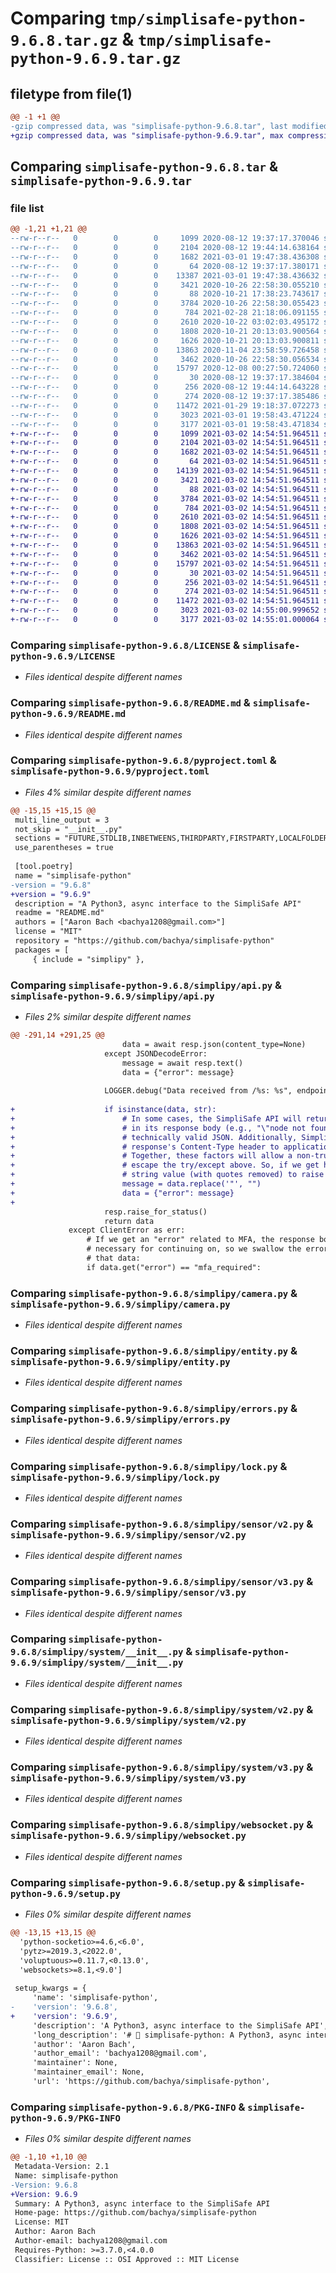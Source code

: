 # Comparing `tmp/simplisafe-python-9.6.8.tar.gz` & `tmp/simplisafe-python-9.6.9.tar.gz`

## filetype from file(1)

```diff
@@ -1 +1 @@
-gzip compressed data, was "simplisafe-python-9.6.8.tar", last modified: Mon Mar  1 19:58:43 2021, max compression
+gzip compressed data, was "simplisafe-python-9.6.9.tar", max compression
```

## Comparing `simplisafe-python-9.6.8.tar` & `simplisafe-python-9.6.9.tar`

### file list

```diff
@@ -1,21 +1,21 @@
--rw-r--r--   0        0        0     1099 2020-08-12 19:37:17.370046 simplisafe-python-9.6.8/LICENSE
--rw-r--r--   0        0        0     2104 2020-08-12 19:44:14.638164 simplisafe-python-9.6.8/README.md
--rw-r--r--   0        0        0     1682 2021-03-01 19:47:38.436308 simplisafe-python-9.6.8/pyproject.toml
--rw-r--r--   0        0        0       64 2020-08-12 19:37:17.380171 simplisafe-python-9.6.8/simplipy/__init__.py
--rw-r--r--   0        0        0    13387 2021-03-01 19:47:38.436632 simplisafe-python-9.6.8/simplipy/api.py
--rw-r--r--   0        0        0     3421 2020-10-26 22:58:30.055210 simplisafe-python-9.6.8/simplipy/camera.py
--rw-r--r--   0        0        0       88 2020-10-21 17:38:23.743617 simplisafe-python-9.6.8/simplipy/const.py
--rw-r--r--   0        0        0     3784 2020-10-26 22:58:30.055423 simplisafe-python-9.6.8/simplipy/entity.py
--rw-r--r--   0        0        0      784 2021-02-28 21:18:06.091155 simplisafe-python-9.6.8/simplipy/errors.py
--rw-r--r--   0        0        0     2610 2020-10-22 03:02:03.495172 simplisafe-python-9.6.8/simplipy/lock.py
--rw-r--r--   0        0        0     1808 2020-10-21 20:13:03.900564 simplisafe-python-9.6.8/simplipy/sensor/v2.py
--rw-r--r--   0        0        0     1626 2020-10-21 20:13:03.900811 simplisafe-python-9.6.8/simplipy/sensor/v3.py
--rw-r--r--   0        0        0    13863 2020-11-04 23:58:59.726458 simplisafe-python-9.6.8/simplipy/system/__init__.py
--rw-r--r--   0        0        0     3462 2020-10-26 22:58:30.056534 simplisafe-python-9.6.8/simplipy/system/v2.py
--rw-r--r--   0        0        0    15797 2020-12-08 00:27:50.724060 simplisafe-python-9.6.8/simplipy/system/v3.py
--rw-r--r--   0        0        0       30 2020-08-12 19:37:17.384604 simplisafe-python-9.6.8/simplipy/util/__init__.py
--rw-r--r--   0        0        0      256 2020-08-12 19:44:14.643228 simplisafe-python-9.6.8/simplipy/util/dt.py
--rw-r--r--   0        0        0      274 2020-08-12 19:37:17.385486 simplisafe-python-9.6.8/simplipy/util/string.py
--rw-r--r--   0        0        0    11472 2021-01-29 19:18:37.072273 simplisafe-python-9.6.8/simplipy/websocket.py
--rw-r--r--   0        0        0     3023 2021-03-01 19:58:43.471224 simplisafe-python-9.6.8/setup.py
--rw-r--r--   0        0        0     3177 2021-03-01 19:58:43.471834 simplisafe-python-9.6.8/PKG-INFO
+-rw-r--r--   0        0        0     1099 2021-03-02 14:54:51.964511 simplisafe-python-9.6.9/LICENSE
+-rw-r--r--   0        0        0     2104 2021-03-02 14:54:51.964511 simplisafe-python-9.6.9/README.md
+-rw-r--r--   0        0        0     1682 2021-03-02 14:54:51.964511 simplisafe-python-9.6.9/pyproject.toml
+-rw-r--r--   0        0        0       64 2021-03-02 14:54:51.964511 simplisafe-python-9.6.9/simplipy/__init__.py
+-rw-r--r--   0        0        0    14139 2021-03-02 14:54:51.964511 simplisafe-python-9.6.9/simplipy/api.py
+-rw-r--r--   0        0        0     3421 2021-03-02 14:54:51.964511 simplisafe-python-9.6.9/simplipy/camera.py
+-rw-r--r--   0        0        0       88 2021-03-02 14:54:51.964511 simplisafe-python-9.6.9/simplipy/const.py
+-rw-r--r--   0        0        0     3784 2021-03-02 14:54:51.964511 simplisafe-python-9.6.9/simplipy/entity.py
+-rw-r--r--   0        0        0      784 2021-03-02 14:54:51.964511 simplisafe-python-9.6.9/simplipy/errors.py
+-rw-r--r--   0        0        0     2610 2021-03-02 14:54:51.964511 simplisafe-python-9.6.9/simplipy/lock.py
+-rw-r--r--   0        0        0     1808 2021-03-02 14:54:51.964511 simplisafe-python-9.6.9/simplipy/sensor/v2.py
+-rw-r--r--   0        0        0     1626 2021-03-02 14:54:51.964511 simplisafe-python-9.6.9/simplipy/sensor/v3.py
+-rw-r--r--   0        0        0    13863 2021-03-02 14:54:51.964511 simplisafe-python-9.6.9/simplipy/system/__init__.py
+-rw-r--r--   0        0        0     3462 2021-03-02 14:54:51.964511 simplisafe-python-9.6.9/simplipy/system/v2.py
+-rw-r--r--   0        0        0    15797 2021-03-02 14:54:51.964511 simplisafe-python-9.6.9/simplipy/system/v3.py
+-rw-r--r--   0        0        0       30 2021-03-02 14:54:51.964511 simplisafe-python-9.6.9/simplipy/util/__init__.py
+-rw-r--r--   0        0        0      256 2021-03-02 14:54:51.964511 simplisafe-python-9.6.9/simplipy/util/dt.py
+-rw-r--r--   0        0        0      274 2021-03-02 14:54:51.964511 simplisafe-python-9.6.9/simplipy/util/string.py
+-rw-r--r--   0        0        0    11472 2021-03-02 14:54:51.964511 simplisafe-python-9.6.9/simplipy/websocket.py
+-rw-r--r--   0        0        0     3023 2021-03-02 14:55:00.999652 simplisafe-python-9.6.9/setup.py
+-rw-r--r--   0        0        0     3177 2021-03-02 14:55:01.000064 simplisafe-python-9.6.9/PKG-INFO
```

### Comparing `simplisafe-python-9.6.8/LICENSE` & `simplisafe-python-9.6.9/LICENSE`

 * *Files identical despite different names*

### Comparing `simplisafe-python-9.6.8/README.md` & `simplisafe-python-9.6.9/README.md`

 * *Files identical despite different names*

### Comparing `simplisafe-python-9.6.8/pyproject.toml` & `simplisafe-python-9.6.9/pyproject.toml`

 * *Files 4% similar despite different names*

```diff
@@ -15,15 +15,15 @@
 multi_line_output = 3
 not_skip = "__init__.py"
 sections = "FUTURE,STDLIB,INBETWEENS,THIRDPARTY,FIRSTPARTY,LOCALFOLDER"
 use_parentheses = true
 
 [tool.poetry]
 name = "simplisafe-python"
-version = "9.6.8"
+version = "9.6.9"
 description = "A Python3, async interface to the SimpliSafe API"
 readme = "README.md"
 authors = ["Aaron Bach <bachya1208@gmail.com>"]
 license = "MIT"
 repository = "https://github.com/bachya/simplisafe-python"
 packages = [
     { include = "simplipy" },
```

### Comparing `simplisafe-python-9.6.8/simplipy/api.py` & `simplisafe-python-9.6.9/simplipy/api.py`

 * *Files 2% similar despite different names*

```diff
@@ -291,14 +291,25 @@
                         data = await resp.json(content_type=None)
                     except JSONDecodeError:
                         message = await resp.text()
                         data = {"error": message}
 
                     LOGGER.debug("Data received from /%s: %s", endpoint, data)
 
+                    if isinstance(data, str):
+                        # In some cases, the SimpliSafe API will return a quoted string
+                        # in its response body (e.g., "\"node not found\""), which is
+                        # technically valid JSON. Additionally, SimpliSafe sets that
+                        # response's Content-Type header to application/json (#smh).
+                        # Together, these factors will allow a non-true-JSON  payload to
+                        # escape the try/except above. So, if we get here, we use the
+                        # string value (with quotes removed) to raise an error:
+                        message = data.replace('"', "")
+                        data = {"error": message}
+
                     resp.raise_for_status()
                     return data
             except ClientError as err:
                 # If we get an "error" related to MFA, the response body data is
                 # necessary for continuing on, so we swallow the error and return
                 # that data:
                 if data.get("error") == "mfa_required":
```

### Comparing `simplisafe-python-9.6.8/simplipy/camera.py` & `simplisafe-python-9.6.9/simplipy/camera.py`

 * *Files identical despite different names*

### Comparing `simplisafe-python-9.6.8/simplipy/entity.py` & `simplisafe-python-9.6.9/simplipy/entity.py`

 * *Files identical despite different names*

### Comparing `simplisafe-python-9.6.8/simplipy/errors.py` & `simplisafe-python-9.6.9/simplipy/errors.py`

 * *Files identical despite different names*

### Comparing `simplisafe-python-9.6.8/simplipy/lock.py` & `simplisafe-python-9.6.9/simplipy/lock.py`

 * *Files identical despite different names*

### Comparing `simplisafe-python-9.6.8/simplipy/sensor/v2.py` & `simplisafe-python-9.6.9/simplipy/sensor/v2.py`

 * *Files identical despite different names*

### Comparing `simplisafe-python-9.6.8/simplipy/sensor/v3.py` & `simplisafe-python-9.6.9/simplipy/sensor/v3.py`

 * *Files identical despite different names*

### Comparing `simplisafe-python-9.6.8/simplipy/system/__init__.py` & `simplisafe-python-9.6.9/simplipy/system/__init__.py`

 * *Files identical despite different names*

### Comparing `simplisafe-python-9.6.8/simplipy/system/v2.py` & `simplisafe-python-9.6.9/simplipy/system/v2.py`

 * *Files identical despite different names*

### Comparing `simplisafe-python-9.6.8/simplipy/system/v3.py` & `simplisafe-python-9.6.9/simplipy/system/v3.py`

 * *Files identical despite different names*

### Comparing `simplisafe-python-9.6.8/simplipy/websocket.py` & `simplisafe-python-9.6.9/simplipy/websocket.py`

 * *Files identical despite different names*

### Comparing `simplisafe-python-9.6.8/setup.py` & `simplisafe-python-9.6.9/setup.py`

 * *Files 0% similar despite different names*

```diff
@@ -13,15 +13,15 @@
  'python-socketio>=4.6,<6.0',
  'pytz>=2019.3,<2022.0',
  'voluptuous>=0.11.7,<0.13.0',
  'websockets>=8.1,<9.0']
 
 setup_kwargs = {
     'name': 'simplisafe-python',
-    'version': '9.6.8',
+    'version': '9.6.9',
     'description': 'A Python3, async interface to the SimpliSafe API',
     'long_description': '# 🚨 simplisafe-python: A Python3, async interface to the SimpliSafe™ API\n\n[![CI](https://github.com/bachya/simplisafe-python/workflows/CI/badge.svg)](https://github.com/bachya/simplisafe-python/actions)\n[![PyPi](https://img.shields.io/pypi/v/simplisafe-python.svg)](https://pypi.python.org/pypi/simplisafe-python)\n[![Version](https://img.shields.io/pypi/pyversions/simplisafe-python.svg)](https://pypi.python.org/pypi/simplisafe-python)\n[![License](https://img.shields.io/pypi/l/simplisafe-python.svg)](https://github.com/bachya/simplisafe-python/blob/master/LICENSE)\n[![Code Coverage](https://codecov.io/gh/bachya/simplisafe-python/branch/master/graph/badge.svg)](https://codecov.io/gh/bachya/simplisafe-python)\n[![Maintainability](https://api.codeclimate.com/v1/badges/f46d8b1dcfde6a2f683d/maintainability)](https://codeclimate.com/github/bachya/simplisafe-python/maintainability)\n[![Say Thanks](https://img.shields.io/badge/SayThanks-!-1EAEDB.svg)](https://saythanks.io/to/bachya)\n\n`simplisafe-python` (hereafter referred to as `simplipy`) is a Python3,\n`asyncio`-driven interface to the unofficial SimpliSafe™ API. With it, users can\nget data on their system (including available sensors), set the system state,\nand more.\n\n# Documentation\n\nYou can find complete documentation here: https://simplisafe-python.readthedocs.io\n\n# Contributing\n\n1. [Check for open features/bugs](https://github.com/bachya/simplisafe-python/issues)\n  or [initiate a discussion on one](https://github.com/bachya/simplisafe-python/issues/new).\n2. [Fork the repository](https://github.com/bachya/simplisafe-python/fork).\n3. (_optional, but highly recommended_) Create a virtual environment: `python3 -m venv .venv`\n4. (_optional, but highly recommended_) Enter the virtual environment: `source ./.venv/bin/activate`\n5. Install the dev environment: `script/setup`\n6. Code your new feature or bug fix.\n7. Write tests that cover your new functionality.\n8. Run tests and ensure 100% code coverage: `script/test`\n9. Update `README.md` with any new documentation.\n10. Add yourself to `AUTHORS.md`.\n11. Submit a pull request!\n',
     'author': 'Aaron Bach',
     'author_email': 'bachya1208@gmail.com',
     'maintainer': None,
     'maintainer_email': None,
     'url': 'https://github.com/bachya/simplisafe-python',
```

### Comparing `simplisafe-python-9.6.8/PKG-INFO` & `simplisafe-python-9.6.9/PKG-INFO`

 * *Files 0% similar despite different names*

```diff
@@ -1,10 +1,10 @@
 Metadata-Version: 2.1
 Name: simplisafe-python
-Version: 9.6.8
+Version: 9.6.9
 Summary: A Python3, async interface to the SimpliSafe API
 Home-page: https://github.com/bachya/simplisafe-python
 License: MIT
 Author: Aaron Bach
 Author-email: bachya1208@gmail.com
 Requires-Python: >=3.7.0,<4.0.0
 Classifier: License :: OSI Approved :: MIT License
```

